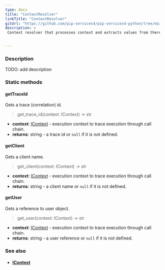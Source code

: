 ```yaml
---
type: docs
title: "ContextResolver"
linkTitle: "ContextResolver"
gitUrl: "https://github.com/pip-services4/pip-services4-python/tree/main/pip-services4-components-python"
description: > 
 Context resolver that processes context and extracts values from there.

  
---
```


### Description
TODO: add description



### Static methods  


#### getTraceId
Gets a trace (correlation) id.

> get_trace_id(context: IContext) -> str

- **context**: [IContext](../icontext) - execution context to trace execution through call chain.
- **returns**: string - a trace id or <code>null</code> if it is not defined.

#### getClient
Gets a client name.

> get_client(context: IContext) -> str

- **context**: [IContext](../icontext) - execution context to trace execution through call chain.
- **returns**: string - a client name or <code>null</code> if it is not defined.

#### getUser
Gets a reference to user object.

> get_user(context: IContext) -> str

- **context**: [IContext](../icontext) - execution context to trace execution through call chain.
- **returns**: string - a user reference or <code>null</code> if it is not defined.


### See also
- #### [IContext](../icontext)
